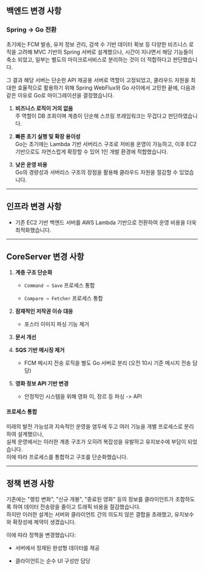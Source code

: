 ## 백엔드 변경 사항

###  Spring → Go 전환

초기에는 FCM 발송, 유저 정보 관리, 검색 수 기반 데이터 확보 등 다양한 비즈니스 로직을 고려해 MVC 기반의 Spring 서버로 설계했으나,
시간이 지나면서 해당 기능들이 축소 되었고, 일부는 별도의 마이크로서비스로 분리하는 것이 더 적합하다고 판단했습니다.  

 그 결과 해당 서버는 단순한 API 제공용 서버로 역할이 고정되었고, 클라우드 자원을 최대한 효율적으로 활용하기 위해 Spring WebFlux와 Go 사이에서 고민한 끝에, 다음과 같은 이유로 Go로 마이그레이션을 결정했습니다.

1. **비즈니스 로직이 거의 없음**  
    주 역할이 DB 조회이며 계층이 단순해 스프링 프레임워크는 무겁다고 판단하였습니다.
    
2. **빠른 초기 실행 및 확장 용이성**  
    Go는 초기에는 Lambda 기반 서버리스 구조로 저비용 운영이 가능하고, 이후 EC2 기반으로도 자연스럽게 확장할 수 있어 1인 개발 환경에 적합했습니다.
    
3. **낮은 운영 비용**  
    Go의 경량성과 서버리스 구조의 장점을 활용해 클라우드 자원을 절감할 수 있었습니다.
    

---

## 인프라 변경 사항

- 기존 EC2 기반 백엔드 서버를 AWS Lambda 기반으로 전환하여 운영 비용을 더욱 최적화했습니다.
    

---

## CoreServer 변경 사항

1. **계층 구조 단순화**
    
    - `Command → Save` 프로세스 통합
        
    - `Compare → Fetcher` 프로세스 통합  
        
2. **잠재적인 저작권 이슈 대응**
    
    - 포스터 이미지 파싱 기능 제거
        
3. **문서 개선**
    
4. **SQS 기반 메시징 제거**
    
    - FCM 메시지 전송 로직을 별도 Go 서버로 분리 (오전 10시 기준 메시지 전송 담당)

5. **영화 정보 API 기반 변경**
    - 안정적인 시스템을 위해 영화 이, 장르 등 파싱 -> API

#### 프로세스 통합

미래의 발전 가능성과 지속적인 운영을 염두에 두고 여러 기능을 개별 프로세스로 분리하여 설계했으나,  
실제 운영에서는 이러한 계층 구조가 오히려 복잡성을 유발하고 유지보수에 부담이 되었습니다.  
이에 따라 프로세스를 통합하고 구조를 단순화했습니다.


---

## 정책 변경 사항

기존에는 "랭킹 변화", "신규 개봉", "종료된 영화" 등의 정보를 클라이언트가 조합하도록 하여 데이터 전송량을 줄이고 트래픽 비용을 절감했습니다.  
하지만 이러한 설계는 서버와 클라이언트 간의 의도치 않은 결합을 초래했고, 유지보수와 확장성에 제약이 생겼습니다.

이에 따라 정책을 변경했습니다:

- 서버에서 정제된 완성형 데이터를 제공
    
- 클라이언트는 순수 UI 구성만 담당
    
